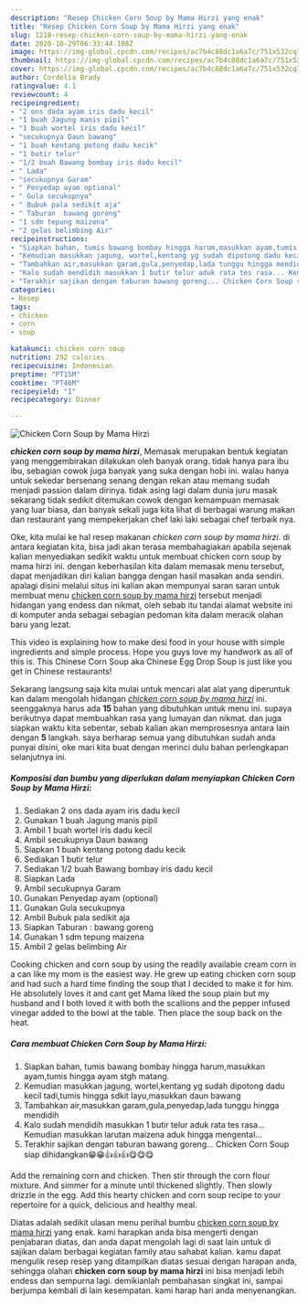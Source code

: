 ```yaml
---
description: "Resep Chicken Corn Soup by Mama Hirzi yang enak"
title: "Resep Chicken Corn Soup by Mama Hirzi yang enak"
slug: 1218-resep-chicken-corn-soup-by-mama-hirzi-yang-enak
date: 2020-10-29T06:33:44.108Z
image: https://img-global.cpcdn.com/recipes/ac7b4c88dc1a6a7c/751x532cq70/chicken-corn-soup-by-mama-hirzi-foto-resep-utama.jpg
thumbnail: https://img-global.cpcdn.com/recipes/ac7b4c88dc1a6a7c/751x532cq70/chicken-corn-soup-by-mama-hirzi-foto-resep-utama.jpg
cover: https://img-global.cpcdn.com/recipes/ac7b4c88dc1a6a7c/751x532cq70/chicken-corn-soup-by-mama-hirzi-foto-resep-utama.jpg
author: Cordelia Brady
ratingvalue: 4.1
reviewcount: 4
recipeingredient:
- "2 ons dada ayam iris dadu kecil"
- "1 buah Jagung manis pipil"
- "1 buah wortel iris dadu kecil"
- "secukupnya Daun bawang"
- "1 buah kentang potong dadu kecik"
- "1 butir telur"
- "1/2 buah Bawang bombay iris dadu kecil"
- " Lada"
- "secukupnya Garam"
- " Penyedap ayam optional"
- " Gula secukupnya"
- " Bubuk pala sedikit aja"
- " Taburan  bawang goreng"
- "1 sdm tepung maizena"
- "2 gelas belimbing Air"
recipeinstructions:
- "Siapkan bahan, tumis bawang bombay hingga harum,masukkan ayam,tumis hingga ayam stgh matang."
- "Kemudian masukkan jagung, wortel,kentang yg sudah dipotong dadu kecil tadi,tumis hingga sdkit layu,masukkan daun bawang"
- "Tambahkan air,masukkan garam,gula,penyedap,lada tunggu hingga mendidih"
- "Kalo sudah mendidih masukkan 1 butir telur aduk rata tes rasa... Kemudian masukkan larutan maizena aduk hingga mengental..."
- "Terakhir sajikan dengan taburan bawang goreng... Chicken Corn Soup siap dihidangkan😁😁👍👍👍😋😋😋"
categories:
- Resep
tags:
- chicken
- corn
- soup

katakunci: chicken corn soup 
nutrition: 292 calories
recipecuisine: Indonesian
preptime: "PT15M"
cooktime: "PT46M"
recipeyield: "1"
recipecategory: Dinner

---
```



![Chicken Corn Soup by Mama Hirzi](https://img-global.cpcdn.com/recipes/ac7b4c88dc1a6a7c/751x532cq70/chicken-corn-soup-by-mama-hirzi-foto-resep-utama.jpg)

<b><i>chicken corn soup by mama hirzi</i></b>, Memasak merupakan bentuk kegiatan yang menggembirakan dilakukan oleh banyak orang. tidak hanya para ibu ibu, sebagian cowok juga banyak yang suka dengan hobi ini. walau hanya untuk sekedar bersenang senang dengan rekan atau memang sudah menjadi passion dalam dirinya. tidak asing lagi dalam dunia juru masak sekarang tidak sedikit ditemukan cowok dengan kemampuan memasak yang luar biasa, dan banyak sekali juga kita lihat di berbagai warung makan dan restaurant yang mempekerjakan chef laki laki sebagai chef terbaik nya.

Oke, kita mulai ke hal resep makanan <i>chicken corn soup by mama hirzi</i>. di antara kegiatan kita, bisa jadi akan terasa membahagiakan apabila sejenak kalian menyediakan sedikit waktu untuk membuat chicken corn soup by mama hirzi ini. dengan keberhasilan kita dalam memasak menu tersebut, dapat menjadikan diri kalian bangga dengan hasil masakan anda sendiri. apalagi disini melalui situs ini kalian akan mempunyai saran saran untuk membuat menu <u>chicken corn soup by mama hirzi</u> tersebut menjadi hidangan yang endess dan nikmat, oleh sebab itu tandai alamat website ini di komputer anda sebagai sebagian pedoman kita dalam meracik olahan baru yang lezat.

This video is explaining how to make desi food in your house with simple ingredients and simple process. Hope you guys love my handwork as all of this is. This Chinese Corn Soup aka Chinese Egg Drop Soup is just like you get in Chinese restaurants!


Sekarang langsung saja kita mulai untuk mencari alat alat yang diperuntuk kan dalam mengolah hidangan <u><i>chicken corn soup by mama hirzi</i></u> ini. seenggaknya harus ada <b>15</b> bahan yang dibutuhkan untuk menu ini. supaya berikutnya dapat membuahkan rasa yang lumayan dan nikmat. dan juga siapkan waktu kita sebentar, sebab kalian akan memprosesnya antara lain dengan <b>5</b> langkah. saya berharap semua yang dibutuhkan sudah anda punyai disini, oke mari kita buat dengan merinci dulu bahan perlengkapan selanjutnya ini.

<!--inarticleads1-->

##### Komposisi dan bumbu yang diperlukan dalam menyiapkan Chicken Corn Soup by Mama Hirzi:

1. Sediakan 2 ons dada ayam iris dadu kecil
1. Gunakan 1 buah Jagung manis pipil
1. Ambil 1 buah wortel iris dadu kecil
1. Ambil secukupnya Daun bawang
1. Siapkan 1 buah kentang potong dadu kecik
1. Sediakan 1 butir telur
1. Sediakan 1/2 buah Bawang bombay iris dadu kecil
1. Siapkan  Lada
1. Ambil secukupnya Garam
1. Gunakan  Penyedap ayam (optional)
1. Gunakan  Gula secukupnya
1. Ambil  Bubuk pala sedikit aja
1. Siapkan  Taburan : bawang goreng
1. Gunakan 1 sdm tepung maizena
1. Ambil 2 gelas belimbing Air


Cooking chicken and corn soup by using the readily available cream corn in a can like my mom is the easiest way. He grew up eating chicken corn soup and had such a hard time finding the soup that I decided to make it for him. He absolutely loves it and cant get Mama liked the soup plain but my husband and I both loved it with both the scallions and the pepper infused vinegar added to the bowl at the table. Then place the soup back on the heat. 

<!--inarticleads2-->

##### Cara membuat Chicken Corn Soup by Mama Hirzi:

1. Siapkan bahan, tumis bawang bombay hingga harum,masukkan ayam,tumis hingga ayam stgh matang.
1. Kemudian masukkan jagung, wortel,kentang yg sudah dipotong dadu kecil tadi,tumis hingga sdkit layu,masukkan daun bawang
1. Tambahkan air,masukkan garam,gula,penyedap,lada tunggu hingga mendidih
1. Kalo sudah mendidih masukkan 1 butir telur aduk rata tes rasa... Kemudian masukkan larutan maizena aduk hingga mengental...
1. Terakhir sajikan dengan taburan bawang goreng... Chicken Corn Soup siap dihidangkan😁😁👍👍👍😋😋😋


Add the remaining corn and chicken. Then stir through the corn flour mixture. And simmer for a minute until thickened slightly. Then slowly drizzle in the egg. Add this hearty chicken and corn soup recipe to your repertoire for a quick, delicious and healthy meal. 

Diatas adalah sedikit ulasan menu perihal bumbu <u>chicken corn soup by mama hirzi</u> yang enak. kami harapkan anda bisa mengerti dengan penjabaran diatas, dan anda dapat mengolah lagi di saat lain untuk di sajikan dalam berbagai kegiatan family atau sahabat kalian. kamu dapat mengulik resep resep yang ditampilkan diatas sesuai dengan harapan anda, sehingga olahan <b>chicken corn soup by mama hirzi</b> ini bisa menjadi lebih endess dan sempurna lagi. demikianlah pembahasan singkat ini, sampai berjumpa kembali di lain kesempatan. kami harap hari anda menyenangkan.
